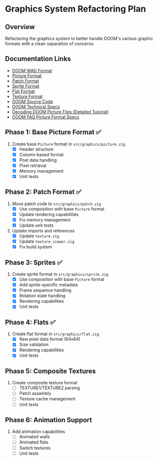 # Graphics System Refactoring Plan

## Overview
Refactoring the graphics system to better handle DOOM's various graphic formats with a clean separation of concerns.

## Documentation Links
- [DOOM WAD Format](https://doomwiki.org/wiki/WAD)
- [Picture Format](https://doomwiki.org/wiki/Picture_format)
- [Patch Format](https://doomwiki.org/wiki/Patch)
- [Sprite Format](https://doomwiki.org/wiki/Sprite)
- [Flat Format](https://doomwiki.org/wiki/Flat)
- [Texture Format](https://doomwiki.org/wiki/Texture)
- [DOOM Source Code](https://github.com/id-Software/DOOM)
- [DOOM Technical Specs](https://www.gamers.org/dhs/helpdocs/dmsp1666.html)
- [Decoding DOOM Picture Files (Detailed Tutorial)](https://www.cyotek.com/blog/decoding-doom-picture-files)
- [DOOM FAQ Picture Format Specs](https://www.gamers.org/docs/FAQ/DOOM.FAQ.Specs.Chapters.5.html)

## Phase 1: Base Picture Format ✅
1. Create base `Picture` format in `src/graphics/picture.zig`
   - [x] Header structure
   - [x] Column-based format
   - [x] Post data handling
   - [x] Pixel retrieval
   - [x] Memory management
   - [x] Unit tests

## Phase 2: Patch Format ✅
1. Move patch code to `src/graphics/patch.zig`
   - [x] Use composition with base `Picture` format
   - [x] Update rendering capabilities
   - [x] Fix memory management
   - [x] Update unit tests
2. Update imports and references
   - [x] Update `texture.zig`
   - [x] Update `texture_viewer.zig`
   - [x] Fix build system

## Phase 3: Sprites ✅
1. Create sprite format in `src/graphics/sprite.zig`
   - [x] Use composition with base `Picture` format
   - [x] Add sprite-specific metadata
   - [x] Frame sequence handling
   - [x] Rotation state handling
   - [x] Rendering capabilities
   - [x] Unit tests

## Phase 4: Flats ✅
1. Create flat format in `src/graphics/flat.zig`
   - [x] Raw pixel data format (64x64)
   - [x] Size validation
   - [x] Rendering capabilities
   - [x] Unit tests

## Phase 5: Composite Textures
1. Create composite texture format
   - [ ] TEXTURE1/TEXTURE2 parsing
   - [ ] Patch assembly
   - [ ] Texture cache management
   - [ ] Unit tests

## Phase 6: Animation Support
1. Add animation capabilities
   - [ ] Animated walls
   - [ ] Animated flats
   - [ ] Switch textures
   - [ ] Unit tests 
